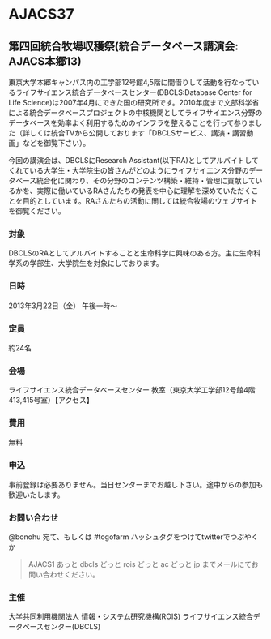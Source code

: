 # AJACS37
## 第四回統合牧場収穫祭(統合データベース講演会: AJACS本郷13)

東京大学本郷キャンパス内の工学部12号館4,5階に間借りして活動を行なっているライフサイエンス統合データベースセンター(DBCLS:Database Center for Life Science)は2007年4月にできた国の研究所です。2010年度まで文部科学省による統合データベースプロジェクトの中核機関としてライフサイエンス分野のデータベースを効率よく利用するためのインフラを整えることを行って参りました（詳しくは統合TVから公開しております「DBCLSサービス、講演・講習動画」などを御覧下さい）。

今回の講演会は、DBCLSにResearch Assistant(以下RA)としてアルバイトしてくれている大学生・大学院生の皆さんがどのようにライフサイエンス分野のデータベース統合化に関わり、その分野のコンテンツ構築・維持・管理に貢献しているかを、実際に働いているRAさんたちの発表を中心に理解を深めていただくことを目的としています。RAさんたちの活動に関しては統合牧場のウェブサイトを御覧ください。
### 対象
DBCLSのRAとしてアルバイトすることと生命科学に興味のある方。主に生命科学系の学部生、大学院生を対象にしております。
### 日時
2013年3月22日（金） 午後一時～
### 定員
約24名
### 会場
ライフサイエンス統合データベースセンター 教室（東京大学工学部12号館4階413,415号室）【アクセス】
### 費用
無料
### 申込
事前登録は必要ありません。当日センターまでお越し下さい。途中からの参加も歓迎いたします。
### お問い合わせ
@bonohu 宛て、もしくは #togofarm ハッシュタグをつけてtwitterでつぶやくか
> AJACS1 あっと dbcls どっと rois どっと ac どっと jp
までメールにてお問い合わせください。
### 主催
大学共同利用機関法人 情報・システム研究機構(ROIS) ライフサイエンス統合データベースセンター(DBCLS)
